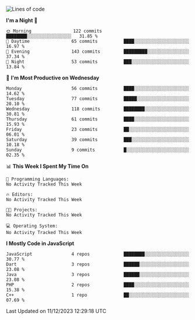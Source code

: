 <!--START_SECTION:waka-->
![Lines of code](https://img.shields.io/badge/From%20Hello%20World%20I%27ve%20Written-228.8%20thousand%20lines%20of%20code-blue)

**I'm a Night 🦉** 

```text
🌞 Morning                122 commits         ████████░░░░░░░░░░░░░░░░░   31.85 % 
🌆 Daytime                65 commits          ████░░░░░░░░░░░░░░░░░░░░░   16.97 % 
🌃 Evening                143 commits         █████████░░░░░░░░░░░░░░░░   37.34 % 
🌙 Night                  53 commits          ███░░░░░░░░░░░░░░░░░░░░░░   13.84 % 
```
📅 **I'm Most Productive on Wednesday** 

```text
Monday                   56 commits          ████░░░░░░░░░░░░░░░░░░░░░   14.62 % 
Tuesday                  77 commits          █████░░░░░░░░░░░░░░░░░░░░   20.10 % 
Wednesday                118 commits         ████████░░░░░░░░░░░░░░░░░   30.81 % 
Thursday                 61 commits          ████░░░░░░░░░░░░░░░░░░░░░   15.93 % 
Friday                   23 commits          ██░░░░░░░░░░░░░░░░░░░░░░░   06.01 % 
Saturday                 39 commits          ███░░░░░░░░░░░░░░░░░░░░░░   10.18 % 
Sunday                   9 commits           █░░░░░░░░░░░░░░░░░░░░░░░░   02.35 % 
```


📊 **This Week I Spent My Time On** 

```text
💬 Programming Languages: 
No Activity Tracked This Week

🔥 Editors: 
No Activity Tracked This Week

🐱‍💻 Projects: 
No Activity Tracked This Week

💻 Operating System: 
No Activity Tracked This Week
```

**I Mostly Code in JavaScript** 

```text
JavaScript               4 repos             ████████░░░░░░░░░░░░░░░░░   30.77 % 
Dart                     3 repos             ██████░░░░░░░░░░░░░░░░░░░   23.08 % 
Java                     3 repos             ██████░░░░░░░░░░░░░░░░░░░   23.08 % 
PHP                      2 repos             ████░░░░░░░░░░░░░░░░░░░░░   15.38 % 
C++                      1 repo              ██░░░░░░░░░░░░░░░░░░░░░░░   07.69 % 
```




 Last Updated on 11/12/2023 12:29:18 UTC
<!--END_SECTION:waka-->
